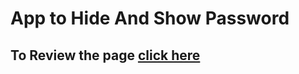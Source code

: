 # App to Hide And Show Password
## To Review the page [click here](https://abdallahawad3.github.io/Hide-And-Show-Password/)
